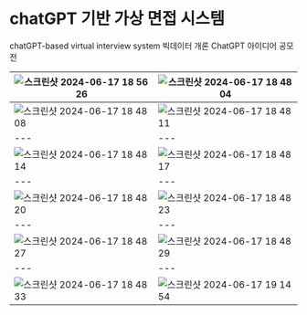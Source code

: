 # chatGPT 기반 가상 면접 시스템

chatGPT-based virtual interview system
빅데이터 개론 ChatGPT 아이디어 공모전


|![스크린샷 2024-06-17 18 56 26](https://github.com/dlwjdals1/Virtual-interview-system-with-chatGPT/assets/140772914/daaf1324-afa5-48ae-82de-a80acec53fb4)|![스크린샷 2024-06-17 18 48 04](https://github.com/dlwjdals1/Virtual-interview-system-with-chatGPT/assets/140772914/64b1c106-b0a1-460f-bb55-f596dce00a25)|
|---|---|
|![스크린샷 2024-06-17 18 48 08](https://github.com/dlwjdals1/Virtual-interview-system-with-chatGPT/assets/140772914/689906e5-c351-4516-82e4-44a53fdb27d2)|![스크린샷 2024-06-17 18 48 11](https://github.com/dlwjdals1/Virtual-interview-system-with-chatGPT/assets/140772914/401b0f64-6b0c-4ef8-af3e-67426ba1e8bc)|
|---|---|
![스크린샷 2024-06-17 18 48 14](https://github.com/dlwjdals1/Virtual-interview-system-with-chatGPT/assets/140772914/a49f98ca-d9ee-44e3-bb98-326c04cef3f7)|![스크린샷 2024-06-17 18 48 17](https://github.com/dlwjdals1/Virtual-interview-system-with-chatGPT/assets/140772914/42db2798-bdf7-40b5-bf10-724a3cad4457)
|---|---|
![스크린샷 2024-06-17 18 48 20](https://github.com/dlwjdals1/Virtual-interview-system-with-chatGPT/assets/140772914/c9ad2425-5d86-4f7d-88fc-b43c0bb0d3ee)|![스크린샷 2024-06-17 18 48 23](https://github.com/dlwjdals1/Virtual-interview-system-with-chatGPT/assets/140772914/9fd83580-d809-4941-9aad-ec1df21f95a6)
|---|---|
![스크린샷 2024-06-17 18 48 27](https://github.com/dlwjdals1/Virtual-interview-system-with-chatGPT/assets/140772914/4f9475e8-4dbf-416c-b5b6-0b6ba3bb72ba)|![스크린샷 2024-06-17 18 48 29](https://github.com/dlwjdals1/Virtual-interview-system-with-chatGPT/assets/140772914/0d0c50bd-bf74-4f29-8067-2bf6fb3bd583)
|---|---|
![스크린샷 2024-06-17 18 48 33](https://github.com/dlwjdals1/Virtual-interview-system-with-chatGPT/assets/140772914/0790c40d-313d-4183-96d2-5f34e30b5b1d)|![스크린샷 2024-06-17 19 14 54](https://github.com/dlwjdals1/Virtual-interview-system-with-chatGPT/assets/140772914/6fc8eb6e-e479-4a7c-b602-a63315215216)








